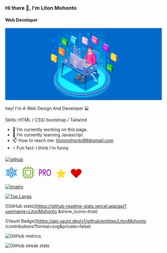 ### Hi there 👋, I'm Liton Mohonto
#### Web Developer 
![Web Developer ](https://github.com/LitonMohanto/LitonMohanto/blob/main/1568269979996.png)

hey! I'm A Web Design And Developer 💻

Skills:  HTML / CSS/ bootstrap / Tailwind 

- 🔭 I’m currently working on this page. 
- 🌱 I’m currently learning Javascript  
- 📫 How to reach me: litonmohonto99@gmail.com 
- ⚡ Fun fact: I think I'm funny 


[<img src='https://cdn.jsdelivr.net/npm/simple-icons@3.0.1/icons/github.svg' alt='github' height='40'>](https://github.com/LitonMohonto )  

<a href='https://archiveprogram.github.com/'><img src='https://raw.githubusercontent.com/acervenky/animated-github-badges/master/assets/acbadge.gif' width='40' height='40'></a> <a href='https://docs.github.com/en/developers'><img src='https://raw.githubusercontent.com/acervenky/animated-github-badges/master/assets/devbadge.gif' width='40' height='40'></a> <a href='https://github.com/pricing'><img src='https://raw.githubusercontent.com/acervenky/animated-github-badges/master/assets/pro.gif' width='40' height='40'></a> <a href='https://stars.github.com/'><img src='https://raw.githubusercontent.com/acervenky/animated-github-badges/master/assets/starbadge.gif' width='35' height='35'></a> <a href='https://docs.github.com/en/github/supporting-the-open-source-community-with-github-sponsors'><img src='https://raw.githubusercontent.com/acervenky/animated-github-badges/master/assets/sponsorbadge.gif' width='35' height='35'></a> 

[![trophy](https://github-profile-trophy.vercel.app/?username=LitonMohonto )](https://github.com/ryo-ma/github-profile-trophy)

[![Top Langs](https://github-readme-stats.vercel.app/api/top-langs/?username=LitonMohonto )](https://github.com/anuraghazra/github-readme-stats)

![GitHub stats](https://github-readme-stats.vercel.app/api?username=LitonMohonto &show_icons=true)  

![Vaunt Badge](https://api.vaunt.dev/v1/github/entities/LitonMohonto /contributions?format=svg&private=false)  

![GitHub metrics](https://metrics.lecoq.io/LitonMohonto )  

![GitHub streak stats](https://streak-stats.demolab.com/?user=LitonMohonto )  

